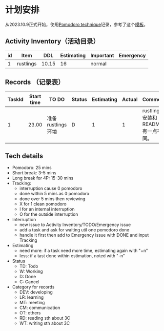 # 计划安排
从2023.10.9正式开始，使用[Pomodoro technique](https://www.bilibili.com/video/BV1eT4y157M8/?vd_source=d3e4fc18b1b113df78590c8a2bffc597)记录，参考了这个[模板](https://paste.ubuntu.com/p/xtzrbJhfZP/)。

## Activity Inventory（活动目录）

| id  | Item | DDL | Estimating | Important | Emergency |
| --- | ---- | --- | ---------- | --------- | --------- |
|  1  | rustlings |  10.15   |   16    |    normal  |           |

## Records （记录表）

| TaskId | Start time | TO DO | Status | Estimating | Actual | Comment | Category | Date |
| ------ | ---------- | ----- | ------ | ---------- | ------ | ------- | -------- | ---- |
|  1  |  23.00  |  准备rustlings环境   |   D     |      1      |     1   |     rustlings安装和README有一点不同。    |     DEV     |    10.9  |

## Tech details

- Pomodoro: 25 mins
- Short break: 3-5 mins
- Long break for 4P: 15-30 mins
- Tracking:
  - interruption cause 0 pomodoro
  - done within 5 mins as 0 pomodoro
  - done over 5 mins then reviewing
  - X for 1 clean pomodoro
  - I for an internal interruption
  - O for the outside interruption
- Interruption
  - new issue to Activity Inventory/TODO/Emergency issue
  - add a task and ask for waiting util one pomodoro done
  - handle it first then add to Emergency issue with DONE and input Tracking
- Estimating
  - need more: if a task need more time, estimating again with "+n"
  - less: if a tast done within estimation, noted with "-n"
- Status
  - TD: Todo
  - W: Working
  - D: Done
  - C: Cancel
- Category for records
  - DEV: developing
  - LR: learning
  - MT: meeting
  - CM: communication
  - OT: others
  - RD: reading sth about 3C
  - WT: writing sth about 3C